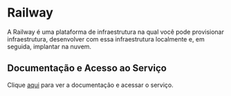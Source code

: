 # Railway

A Railway é uma plataforma de infraestrutura na qual você pode provisionar infraestrutura, desenvolver com essa infraestrutura localmente e, em seguida, implantar na nuvem.

## Documentação e Acesso ao Serviço

Clique [aqui](https://railway.app) para ver a documentação e acessar o serviço.